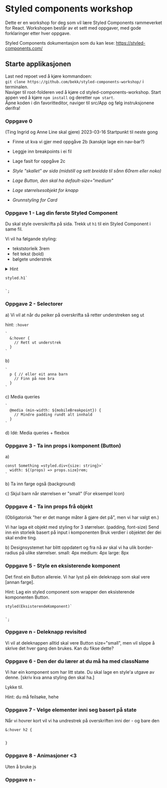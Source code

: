 # Styled components workshop

Dette er en workshop for deg som vil lære Styled Components rammeverket for React. Workshopen består av et sett med oppgaver, med gode forklaringer etter hver oppgave.

Styled Components dokumentasjon som du kan lese: https://styled-components.com/

## Starte applikasjonen
Last ned repoet ved å kjøre kommandoen:  
  `git clone https://github.com/bekk/styled-components-workshop/` i terminalen.  
Naviger til root-folderen ved å kjøre cd styled-components-workshop. 
Start appen ved å kjøre `npm install` og deretter `npm start`.  
Åpne koden i din favoritteditor, naviger til src/App og følg instruksjonene derifra!  

### Oppgave 0
(Ting Ingrid og Anne Line skal gjere)
2023-03-16
Startpunkt til neste gong
- Finne ut kva vi gjer med oppgåve 2b (kanskje lage ein nav-bar?)
- Leggje inn breakpoints i ei fil
- Lage fasit for oppgåve 2c


- _Style "skallet" av sida (midstill og sett breidda til sånn 60rem eller noko)_
- _Lage Button, den skal ha default-size="medium"_
- _Lage størrelsesobjekt for knapp_
- _Grunnstyling for Card_


### Oppgave 1 - Lag din første Styled Component
Du skal style oversikrifta på sida. Trekk ut `h1` til ein Styled Component i same fil.

Vi vil ha følgande styling: 
- tekststorleik 3rem
- feit tekst (bold)
- bølgete understrek

<details>
<summary>Hint</summary>
hint: text-decoration-style
https://developer.mozilla.org/en-US/docs/Web/CSS/text-decoration-style
</details>



```
styled.h1`
  

`;
```

### Oppgave 2 - Selectorer
a) Vi vil at når du peiker på overskrifta så retter understreken seg ut

hint: `:hover`


```
`
  &:hover {
    // Rett ut understrek
  }
`

```

b) 
```
`
  p { // eller eit anna barn
    // Finn på noe bra
  }
`

```

c) Media queries
```
`
  @media (min-width: ${mobileBreakpoint}) {
    // Mindre padding rundt alt innhald
  }
`
```

d) Idé: Media queries + flexbox


### Oppgave 3 - Ta inn props i komponent (Button)
a)
```
const Something =styled.div<{size: string}>`
  width: ${(props) => props.size}rem;
`
```

b) Ta inn farge også (background)


c) Skjul barn når størrelsen er "small"
(For eksempel Icon)


### Oppgave 4 - Ta inn props frå objekt
(Obligatorisk "her er det mange måter å gjøre det på", men vi har valgt en.)

Vi har laga eit objekt med styling for 3 størrelser. (padding, font-size)
Send inn ein storleik basert på input i komponenten
Bruk verdier i objektet der dei skal endre ting.


b) Designsystemet har blitt oppdatert og fra nå av skal vi ha ulik border-radius på ulike størrelser.
small: 4px
medium: 4px
large: 8px



### Oppgave 5 - Style en eksisterende komponent
Det finst ein Button allereie. Vi har lyst på ein deleknapp som skal vere [annan farge]. 


Hint: Lag ein styled component som wrapper den eksisterende komponenten Button.

```
styled(EksisterendeKomponent)`
  

`;
```

### Oppgave n - Deleknapp revisited
Vi vil at deleknappen alltid skal vere Button size="small", men vil slippe å skrive det hver gang den brukes. Kan du fikse dette?





### Oppgave 6 - Den der du lærer at du må ha med className
Vi har ein komponent som har litt state. Du skal lage en style'a utgave av denne. [skriv kva anna styling den skal ha.] 


Lykke til.


Hint: du må feilsøke, hehe 


### Oppgave 7 - Velge elementer inni seg basert på state

Når vi hovrer kort vil vi ha undrestrek på overskriften inni der - og bare den

```
&:hover h2 {
  

}
```


### Oppgave 8 - Animasjoner <3
Uten å bruke js



### Oppgave n - 
